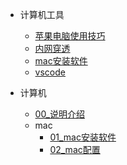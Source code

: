 - 计算机工具
  - [苹果电脑使用技巧](computer/mac.md)
  - [内网穿透](computer/dingding.md)
  - [mac安装软件](computer/mac安装软件.md)
  - [vscode](computer/vscode.md)

- 计算机
  - [00_说明介绍](computer/00说明.md)
  - mac
    - [01_mac安装软件](computer/mac/01mac安装软件.md)
    - [02_mac配置](computer/mac/02mac配置.md)

